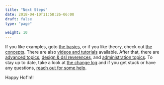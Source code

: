 ```yaml
---
title: "Next Steps"
date: 2018-04-10T11:58:26-06:00
draft: false
type: "page"

weight: 10
---
```


If you like examples, goto [the basics](../basics),
or if you like theory, check out [the concepts](../concepts).
There are also [videos and tutorials](../tutorials) available.
After that, there are
[advanced topics](../advanced),
[design & dsl reverences](../reference),
and [administration topics](../administration).
To stay up to date, take a look at [the change log](../changelog)
and if you get stuck or have any questions, [reach out for some help](../getting-help).

Happy Hof'n!!
